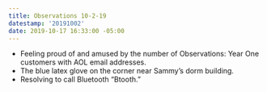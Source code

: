 ```yaml
---
title: Observations 10-2-19
datestamp: '20191002'
date: 2019-10-17 16:33:00 -05:00
---
```


- Feeling proud of and amused by the number of Observations: Year One customers with AOL email addresses.
- The blue latex glove on the corner near Sammy’s dorm building.
- Resolving to call Bluetooth “Btooth.”
